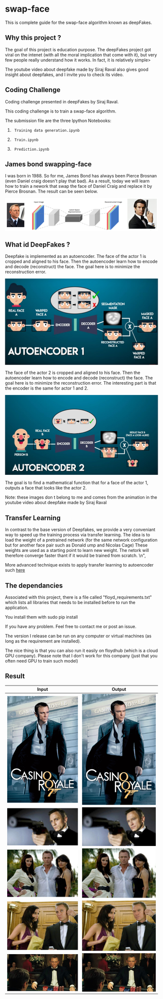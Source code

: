 # swap-face

This is complete guide for the swap-face algorithm known as deepFakes. 

## Why this project ?

The goal of this project is education purpose. The deepFakes project got viral on the intenet (with all the moral implication that come with it), but very few people really understand how it works. In fact, it is relatively simple>

The youtube video about deepfake made by Siraj Raval also gives good insight about deepfakes, and I invite you to check its video.

## Coding Challenge

Coding challenge presented in deepFakes by Siraj Raval.

This coding challenge is to train a swap-face algorithm.

The submission file are the three Ipython Notebooks: 

1.  	Training data generation.ipynb
2.  	Train.ipynb
3.      Prediction.ipynb

## James bond swapping-face

I was born in 1988. So for me, James Bond has always been Pierce Brosnan (even Daniel craig doesn't play that bad). As a result, today we will learn how to train a nework that swap the face of Daniel Craig and replace it by Pierce Brosnan. The result can be seen below.

![](image/jamesSwap.png?raw=true)

## What id DeepFakes ?

Deepfake is implemented as an autoencoder.
The face of the actor 1 is cropped and aligned to his face. Then the autoencoder learn how to encode and decode (reconstruct) the face. The goal here is to minimize the reconstruction error.

![](image/encoder1.JPG?raw=true)

The face of the actor 2 is cropped and aligned to his face. Then the autoencoder learn how to encode and decode (reconstruct) the face. The goal here is to minimize the reconstruction error. The interesting part is that the encoder is the same for actor 1 and 2.

![](image/encoder2.JPG?raw=true)

The goal is to find a mathematical function that for a face of the actor 1, outputs a face that looks like the actor 2.

Note: these images don t belong to me and comes from the animation in the youtube video about deepfake made by Siraj Raval

## Transfer Learning

In contrast to the base version of Deepfakes, we provide a very conveniant way to speed up the training process via transfer learning. The idea is to load the weight of a pretrained network (for the same network configuration but for another face pair such as Donald ump and Nicolas Cage) These weights are used as a starting point to learn new weight. The netork will therefore converge faster thant if it would be trained from scratch. \n",

More advanced technique exists to apply transfer learning to autoencoder such [here](https://www.ijcai.org/Proceedings/15/Papers/578.pdf)

## The dependancies

Associated with this project, there is a file called "floyd_requirements.txt" which lists all libraries that needs to be installed before to run the application.

You install them with sudo pip install <library name>

If you have any problem. Feel free to contact me or post an issue.

The version I release can be run on any computer or virtual machines (as long as the requirement are installed). 

The nice thing is that you can also run it easily on floydhub (which is a cloud GPU company). Please note that I don't work for this company (just that you often need GPU to train such model)

## Result

Input            |  Output
:-------------------------:|:-------------------------:
![](/image/CR_2012.jpg?raw=true)  |  ![](/image/CR_2012_v2.jpg?raw=true)
![](/image/bond.jpg?raw=true)  |  ![](/image/bond_v2.jpg?raw=true)
![](/image/casino_royale_movie_image_james_bond__1_.jpg?raw=true)  |  ![](/image/casino_royale_movie_image_james_bond__1__v2.jpg?raw=true)
![](/image/Casino-Royale-Eva-Green-Daniel-Craig.jpg?raw=true)  |  ![](/image/Casino-Royale-Eva-Green-Daniel-Craig_v2.jpg?raw=true)
![](/image/james-bond-casino-royale.jpg?raw=true)  |  ![](/image/james-bond-casino-royale_v2.jpg?raw=true)


